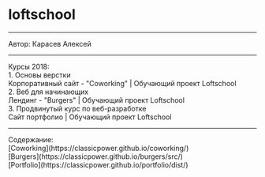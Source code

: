 # loftschool
<hr>
Автор: Карасев Алексей
<hr>
Курсы 2018:<br>
1. Основы верстки<br>
  Корпоративный сайт - "Coworking" | Обучающий проект Loftschool<br>
2. Веб для начинающих<br>
  Лендинг - "Burgers" | Обучающий проект Loftschool<br>
3. Продвинутый курс по веб-разработке<br>
  Сайт портфолио | Обучающий проект Loftschool<br>
<hr>
Содержание:<br>
[Coworking](https://classicpower.github.io/coworking/)<br>
[Burgers](https://classicpower.github.io/burgers/src/)<br>
[Portfolio](https://classicpower.github.io/portfolio/dist/)<br>


